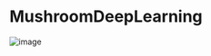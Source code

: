 # MushroomDeepLearning
 
![image](https://github.com/merveakinn/MushroomDeepLearning/assets/74878703/f5d27d92-b015-4186-91df-455109755d02)

